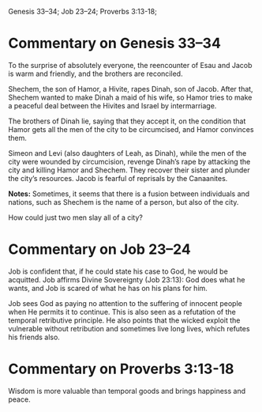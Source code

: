Genesis 33–34; Job 23–24; Proverbs 3:13-18;
# Commentary on Genesis 33–34
To the surprise of absolutely everyone, the reencounter of Esau and Jacob is warm and friendly, and the brothers are reconciled.

Shechem, the son of Hamor, a Hivite, rapes Dinah, son of Jacob. After that, Shechem wanted to make Dinah a maid of his wife, so Hamor tries to make a peaceful deal between the Hivites and Israel by intermarriage.

The brothers of Dinah lie, saying that they accept it, on the condition that Hamor gets all the men of the city to be circumcised, and Hamor convinces them.

Simeon and Levi (also daughters of Leah, as Dinah), while the men of the city were wounded by circumcision, revenge Dinah’s rape by attacking the city and killing Hamor and Shechem. They recover their sister and plunder the city’s resources. Jacob is fearful of reprisals by the Canaanites.

**Notes:**
Sometimes, it seems that there is a fusion between individuals and nations, such as Shechem is the name of a person, but also of the city.

How could just two men slay all of a city?
# Commentary on Job 23–24
Job is confident that, if he could state his case to God, he would be acquitted. Job affirms Divine Sovereignty (Job 23:13): God does what he wants, and Job is scared of what he has on his plans for him.

Job sees God as paying no attention to the suffering of innocent people when He permits it to continue. This is also seen as a refutation of the temporal retributive principle. He also points that the wicked exploit the vulnerable without retribution and sometimes live long lives, which refutes his friends also.
# Commentary on Proverbs 3:13-18
Wisdom is more valuable than temporal goods and brings happiness and peace.